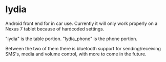 lydia
=====

Android front end for in car use.  Currently it will only work properly on a Nexus 7 tablet because of hardcoded settings.  

"lydia" is the table portion.
"lydia_phone" is the phone portion.  

Between the two of them there is bluetooth support for sending/receiving SMS's, media and volume control, with more to come in the future.